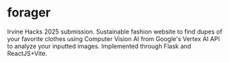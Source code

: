 # forager

Irvine Hacks 2025 submission. Sustainable fashion website to find dupes of your favorite clothes using Computer Vision AI from Google's Vertex AI API to analyze your inputted images. Implemented through Flask and ReactJS+Vite. 
